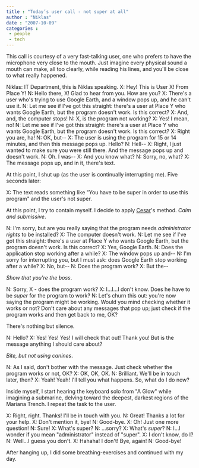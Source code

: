 ```yaml
---
title : "Today’s user call - not super at all"
author : "Niklas"
date : "2007-10-09"
categories : 
 - people
 - tech
---
```


This call is courtesy of a very fast-talking user, one who prefers to have the microphone very close to the mouth. Just imagine every physical sound a mouth can make, all too clearly, while reading his lines, and you'll be close to what really happened.

Niklas: IT Department, this is Niklas speaking. X: Hey! This is User X! From Place Y! N: Hello there, X! Glad to hear from you. How are you? X: There's a user who's trying to use Google Earth, and a window pops up, and he can't use it. N: Let me see if I've got this straight: there's a user at Place Y who wants Google Earth, but the program doesn't work. Is this correct? X: And, and, the computer stops! N: X, is the program not working? X: Yes! I mean, no! N: Let me see if I've got this straight: there's a user at Place Y who wants Google Earth, but the program doesn't work. Is this correct? X: Right you are, ha! N: OK, but-- X: The user is using the program for 15 or 14 minutes, and then this message pops up. Hello? N: Hell-- X: Right, I just wanted to make sure you were still there. And the message pops up and doesn't work. N: Oh. I was-- X: And you know what? N: Sorry, no, what? X: The message pops up, and in it, there's text.

At this point, I shut up (as the user is continually interrupting me). Five seconds later:

X: The text reads something like "You have to be super in order to use this program" and the user's not super.

At this point, I try to contain myself. I decide to apply [Cesar](http://www.cesarmillaninc.com)'s method. _Calm and submissive_.

N: I'm sorry, but are you really saying that the program needs _administrator rights_ to be installed? X: The computer doesn't work. N: Let me see if I've got this straight: there's a user at Place Y who wants Google Earth, but the program doesn't work. Is this correct? X: Yes, Google Earth. N: Does the application stop working after a while? X: The window pops up and-- N: I'm sorry for interrupting you, but I must ask: does Google Earth stop working after a while? X: No, but-- N: Does the program work? X: But the--

_Show that you're the boss_.

N: Sorry, X - does the program work? X: I...I...I don't know. Does he have to be _super_ for the program to work? N: Let's churn this out: you're now saying the program might be working. Would you mind checking whether it works or not? Don't care about any messages that pop up; just check if the program works and then get back to me, OK?

There's nothing but silence.

N: Hello? X: Yes! Yes! Yes! I will check that out! Thank you! But is the message anything I should care about?

_Bite, but not using canines_.

N: As I said, don't bother with the message. Just check whether the program works or not, OK? X: OK, OK, OK. N: Brilliant. We'll be in touch later, then? X: Yeah! Yeah! I'll tell you what happens. So, what do I do now?

Inside myself, I start hearing the keyboard solo from "A Glow" while imagining a submarine, delving toward the deepest, darkest regions of the Mariana Trench. I repeat the task to the user.

X: Right, right. Thanks! I'll be in touch with you. N: Great! Thanks a lot for your help. X: Don't mention it, bye! N: Good-bye. X: Oh! Just one more question! N: Sure! X: What's super? N: ...sorry? X: What's _super_? N: I...I wonder if you mean "administrator" instead of "super". X: I don't know, do I? N: Well...I guess you don't. X: Hahaha! I don't! Bye, again! N: Good-bye!

After hanging up, I did some breathing-exercises and continued with my day.
